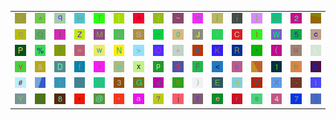 <table>
<tr>
<td><img src="2C.gif"></td>
<td><img src="5E.gif"></td>
<td><img src="71.gif"></td>
<td><img src="48.gif"></td>
<td><img src="54.gif"></td>
<td><img src="5B.gif"></td>
<td><img src="41.gif"></td>
<td><img src="2F.gif"></td>
<td><img src="7E.gif"></td>
<td><img src="6D.gif"></td>
<td><img src="7C.gif"></td>
<td><img src="69.gif"></td>
<td><img src="7D.gif"></td>
<td><img src="42.gif"></td>
<td><img src="32.gif"></td>
<td><img src="gr3.gif"></td>
</tr>
<tr>
<td><img src="30.gif"></td>
<td><img src="51.gif"></td>
<td><img src="6C.gif"></td>
<td><img src="5A.gif"></td>
<td><img src="4D.gif"></td>
<td><img src="7A.gif"></td>
<td><img src="53.gif"></td>
<td><img src="5F.gif"></td>
<td><img src="67.gif"></td>
<td><img src="4A.gif"></td>
<td><img src="7B.gif"></td>
<td><img src="43.gif"></td>
<td><img src="49.gif"></td>
<td><img src="57.gif"></td>
<td><img src="35.gif"></td>
<td><img src="63.gif"></td>
</tr>
<tr>
<td><img src="50.gif"></td>
<td><img src="25.gif"></td>
<td><img src="21.gif"></td>
<td><img src="3D.gif"></td>
<td><img src="77.gif"></td>
<td><img src="4E.gif"></td>
<td><img src="3E.gif"></td>
<td><img src="4F.gif"></td>
<td><img src="2B.gif"></td>
<td><img src="36.gif"></td>
<td><img src="4B.gif"></td>
<td><img src="52.gif"></td>
<td><img src="27.gif"></td>
<td><img src="28.gif"></td>
<td><img src="75.gif"></td>
<td><img src="4C.gif"></td>
</tr>
<tr>
<td><img src="76.gif"></td>
<td><img src="26.gif"></td>
<td><img src="44.gif"></td>
<td><img src="66.gif"></td>
<td><img src="60.gif"></td>
<td><img src="6F.gif"></td>
<td><img src="78.gif"></td>
<td><img src="70.gif"></td>
<td><img src="24.gif"></td>
<td><img src="46.gif"></td>
<td><img src="3C.gif"></td>
<td><img src="6B.gif"></td>
<td><img src="gr2.gif"></td>
<td><img src="31.gif"></td>
<td><img src="68.gif"></td>
<td><img src="62.gif"></td>
</tr>
<tr>
<td><img src="23.gif"></td>
<td><img src="gr1.gif"></td>
<td><img src="3A.gif"></td>
<td><img src="2D.gif"></td>
<td><img src="55.gif"></td>
<td><img src="33.gif"></td>
<td><img src="47.gif"></td>
<td><img src="64.gif"></td>
<td><img src="39.gif"></td>
<td><img src="29.gif"></td>
<td><img src="45.gif"></td>
<td><img src="6E.gif"></td>
<td><img src="56.gif"></td>
<td><img src="58.gif"></td>
<td><img src="2E.gif"></td>
<td><img src="74.gif"></td>
</tr>
<tr>
<td><img src="59.gif"></td>
<td><img src="3B.gif"></td>
<td><img src="38.gif"></td>
<td><img src="2A.gif"></td>
<td><img src="40.gif"></td>
<td><img src="22.gif"></td>
<td><img src="61.gif"></td>
<td><img src="3F.gif"></td>
<td><img src="6A.gif"></td>
<td><img src="79.gif"></td>
<td><img src="65.gif"></td>
<td><img src="72.gif"></td>
<td><img src="73.gif"></td>
<td><img src="34.gif"></td>
<td><img src="37.gif"></td>
<td><img src="5D.gif"></td>
</tr>
</table>
